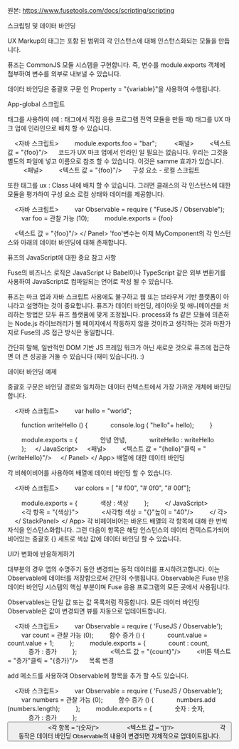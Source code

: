 원본: https://www.fusetools.com/docs/scripting/scripting

스크립팅 및 데이터 바인딩

UX Markup의 <JavaScript> 태그는 포함 된 범위의 각 인스턴스에 대해 인스턴스화되는 모듈을 만듭니다.

퓨즈는 CommonJS 모듈 시스템을 구현합니다. 즉, 변수를 module.exports 객체에 첨부하여 변수를 외부로 내보낼 수 있습니다.

데이터 바인딩은 중괄호 구문 인 Property = "{variable}"을 사용하여 수행됩니다.

App-global 스크립트

<JavaScript /> 태그를 사용하여 (예 : <App> 태그에서 직접 응용 프로그램 전역 모듈을 만들 때) <JavaScript> 태그를 UX 마크 업에 인라인으로 배치 할 수 있습니다.

<App>
    <자바 스크립트>
        module.exports.foo = "bar";
    </ JavaScript>
    <패널>
        <텍스트 값 = "{foo}"/>
    </ Panel>
</ App>
코드가 UX 마크 업에서 인라인 일 필요는 없습니다. 우리는 그것을 별도의 파일에 넣고 이름으로 참조 할 수 있습니다. 이것은 samme 효과가 있습니다.

<App>
    <JavaScript File = "Main.js"/>
    <패널>
        <텍스트 값 = "{foo}"/>
    </ Panel>
</ App>
구성 요소 - 로컬 스크립트

또한 <JavaScript> 태그를 ux : Class 내에 배치 할 수 있습니다. 그러면 클래스의 각 인스턴스에 대한 모듈을 평가하여 구성 요소 로컬 상태와 데이터를 제공합니다.

<Panel ux : Class = "MyComponent">
    <자바 스크립트>
        var Observable = require ( "FuseJS / Observable");
        var foo = 관찰 가능 (10);
        module.exports = {foo}
    </ JavaScript>

    <텍스트 값 = "{foo}"/>
</ Panel>
'foo'변수는 이제 MyComponent의 각 인스턴스와 아래의 데이터 바인딩에 대해 존재합니다.

퓨즈의 JavaScript에 대한 중요 참고 사항

Fuse의 비즈니스 로직은 JavaScript 나 Babel이나 TypeScript 같은 외부 변환기를 사용하여 JavaScript로 컴파일되는 언어로 작성 될 수 있습니다.

퓨즈는 마크 업과 자바 스크립트 사용에도 불구하고 웹 또는 브라우저 기반 플랫폼이 아니라고 설명하는 것이 중요합니다. 퓨즈가 데이터 바인딩, 레이아웃 및 애니메이션을 처리하는 방법은 모두 퓨즈 플랫폼에 맞게 조정됩니다. process와 fs 같은 모듈에 의존하는 Node.js 라이브러리가 웹 페이지에서 작동하지 않을 것이라고 생각하는 것과 마찬가지로 Fuse의 JS 접근 방식은 동일합니다.

간단히 말해, 일반적인 DOM 기반 JS 프레임 워크가 아닌 새로운 것으로 퓨즈에 접근하면 더 큰 성공을 거둘 수 있습니다 (재미 있습니다!). :)

데이터 바인딩 예제

중괄호 구문은 바인딩 경로와 일치하는 데이터 컨텍스트에서 가장 가까운 개체에 바인딩합니다.

<App>
    <자바 스크립트>
        var hello = "world";

        function writeHello () {
            console.log ( "hello"+ hello);
        }

        module.exports = {
            안녕 안녕,
            writeHello : writeHello
        };
    </ JavaScript>
    <패널>
        <텍스트 값 = "{hello}"클릭 = "{writeHello}"/>
    </ Panel>
</ App>
배열에 대한 데이터 바인딩

각 비헤이비어를 사용하여 배열에 데이터 바인딩 할 수 있습니다.

<App>
    <자바 스크립트>
        var colors = [ "# f00", "# 0f0", "# 00f"];

        module.exports = {
            색상 : 색상
        };
        </ JavaScript>
    <StackPanel>
        <각 항목 = "{색상}">
            <사각형 색상 = "{}"높이 = "40"/>
        </ 각>
    </ StackPanel>
</ App>
각 비헤이비어는 바운드 배열의 각 항목에 대해 한 번씩 자식을 인스턴스화합니다. 그런 다음이 항목은 해당 인스턴스의 데이터 컨텍스트가되어 비어있는 중괄호 {} 세트로 색상 값에 데이터 바인딩 할 수 있습니다.

UI가 변화에 반응하게하기

대부분의 경우 앱의 수명주기 동안 변경되는 동적 데이터를 표시하려고합니다. 이는 Observable에 데이터를 저장함으로써 간단히 수행됩니다. Observable은 Fuse 반응 데이터 바인딩 시스템의 핵심 부분이며 Fuse 응용 프로그램의 모든 곳에서 사용됩니다.

Observables는 단일 값 또는 값 목록처럼 작동합니다. 모든 데이터 바인딩 Observable은 값이 변경되면 뷰를 자동으로 업데이트합니다.

<App>
    <자바 스크립트>
        var Observable = require ( 'FuseJS / Observable');
        var count = 관찰 가능 (0);
        함수 증가 () {
            count.value = count.value + 1;
        };
        module.exports = {
            count : count,
            증가 : 증가
        };
    </ JavaScript>
    <StackPanel>
        <텍스트 값 = "{count}"/>
        <버튼 텍스트 = "증가"클릭 = "{증가}"/>
    </ StackPanel>
</ App>
목록 변경

add 메소드를 사용하여 Observable에 항목을 추가 할 수도 있습니다.

<App>
    <자바 스크립트>
        var Observable = require ( 'FuseJS / Observable');
        var numbers = 관찰 가능 (0);
        함수 증가 () {
            numbers.add (numbers.length);
        };
        module.exports = {
            숫자 : 숫자,
            증가 : 증가
        };
    </ JavaScript>
    <DockPanel>
        <Button Text = "증가"클릭 = "{증가}"Dock = "위쪽"/>
        <StackPanel>
            <각 항목 = "{숫자}">
                <텍스트 값 = "{}"/>
            </ 각>
        </ StackPanel>
    </ DockPanel>
</ App>
각 동작은 데이터 바인딩 Observable의 내용이 변경되면 자체적으로 업데이트됩니다.
